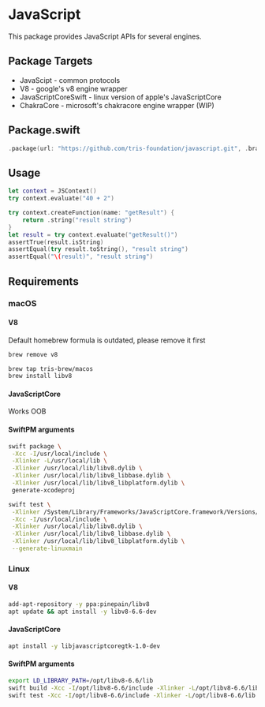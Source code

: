 # JavaScript

This package provides JavaScript APIs for several engines.

## Package Targets
* JavaScipt - common protocols
* V8 - google's v8 engine wrapper
* JavaScriptCoreSwift - linux version of apple's JavaScriptCore
* СhakraCore - microsoft's chakracore engine wrapper (WIP)

## Package.swift

```swift
.package(url: "https://github.com/tris-foundation/javascript.git", .branch("master"))
```

## Usage

```swift
let context = JSContext()
try context.evaluate("40 + 2")

try context.createFunction(name: "getResult") {
    return .string("result string")
}
let result = try context.evaluate("getResult()")
assertTrue(result.isString)
assertEqual(try result.toString(), "result string")
assertEqual("\(result)", "result string")
```

## Requirements

### macOS

#### V8

Default homebrew formula is outdated, please remove it first

```bash
brew remove v8
```

```bash
brew tap tris-brew/macos
brew install libv8
```

#### JavaScriptCore

Works OOB

#### SwiftPM arguments

```bash
swift package \
 -Xcc -I/usr/local/include \
 -Xlinker -L/usr/local/lib \
 -Xlinker /usr/local/lib/libv8.dylib \
 -Xlinker /usr/local/lib/libv8_libbase.dylib \
 -Xlinker /usr/local/lib/libv8_libplatform.dylib \
 generate-xcodeproj

swift test \
 -Xlinker /System/Library/Frameworks/JavaScriptCore.framework/Versions/Current/JavaScriptCore \
 -Xcc -I/usr/local/include \
 -Xlinker /usr/local/lib/libv8.dylib \
 -Xlinker /usr/local/lib/libv8_libbase.dylib \
 -Xlinker /usr/local/lib/libv8_libplatform.dylib \
 --generate-linuxmain
```

### Linux

#### V8

```bash
add-apt-repository -y ppa:pinepain/libv8
apt update && apt install -y libv8-6.6-dev
```

#### JavaScriptCore
```bash
apt install -y libjavascriptcoregtk-1.0-dev
```

#### SwiftPM arguments

```bash
export LD_LIBRARY_PATH=/opt/libv8-6.6/lib
swift build -Xcc -I/opt/libv8-6.6/include -Xlinker -L/opt/libv8-6.6/lib -Xlinker -lv8_libbase -Xlinker -lv8_libplatform
swift test -Xcc -I/opt/libv8-6.6/include -Xlinker -L/opt/libv8-6.6/lib -Xlinker -lv8_libbase -Xlinker -lv8_libplatform
```
